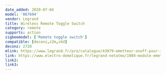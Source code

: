 ```yaml
---
date_added: 2020-07-04
model: '067694'
vendor: Legrand
title: Wireless Remote Toggle Switch
category: remote
supports: action
zigbeemodel: ['Remote toggle switch']
compatible: [deconz,z2m,z4d]
deconz: 2720
mlink: https://www.legrand.fr/pro/catalogue/43079-emetteur-onoff-pour-interrupteur-ou-poussoir/module-emetteur-connecte-pour-installation-with-netatmo-pour-transformer-va-et-vient-filaire-en-version-sans-fil
link: https://www.electro-domotique.fr/legrand-netatmo/1984-module-emetteur-sans-fil-onoff-pour-va-et-vient-with-netatmo-legrand-067694.html
link2: 
link3: 
---
```

